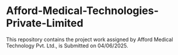 # Afford-Medical-Technologies-Private-Limited
This repository contains the project work assigned by Afford Medical Technology Pvt. Ltd., is Submitted on 04/06/2025.
